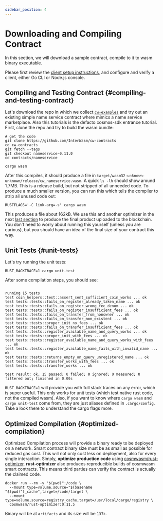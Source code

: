 ```yaml
---
sidebar_position: 4
---
```


# Downloading and Compiling Contract

In this section, we will download a sample contract, compile to it to wasm binary executable.

Please first review the [client setup instructions](03-setting-env.md), and configure and verify a client, either Go CLI or
Node.js console.

## Compiling and Testing Contract {#compiling-and-testing-contract}

Let's download the repo in which we collect
[`cw-examples`](https://github.com/CosmWasm/cw-examples) and try out an existing simple name service
contract where mimics a name service marketplace. Also this tutorials is the defacto cosmos-sdk entrance tutorial.
First, clone the repo and try to build the wasm bundle:

```shell
# get the code
git clone https://github.com/InterWasm/cw-contracts
cd cw-contracts
git fetch --tags
git checkout nameservice-0.11.0
cd contracts/nameservice

cargo wasm
```

After this compiles, it should produce a file in
`target/wasm32-unknown-unknown/release/cw_nameservice.wasm`. A quick `ls -lh` should show around 1.7MB. This is a release
build,
but not stripped of all unneeded code. To produce a much smaller version, you can run this which tells the compiler to
strip all unused code out:

```shell
RUSTFLAGS='-C link-arg=-s' cargo wasm
```

This produces a file about 162kB. We use this and another optimizer in the next [last section](#optimized-compilation)
to produce the final product uploaded to the blockchain. You don't need to worry about running this yourself (unless you
are curious), but you should have an idea of the final size of your contract this way.

## Unit Tests {#unit-tests}

Let's try running the unit tests:

```shell
RUST_BACKTRACE=1 cargo unit-test
```

After some compilation steps, you should see:

```text

running 15 tests
test coin_helpers::test::assert_sent_sufficient_coin_works ... ok
test tests::tests::fails_on_register_already_taken_name ... ok
test tests::tests::fails_on_register_wrong_fee_denom ... ok
test tests::tests::fails_on_register_insufficient_fees ... ok
test tests::tests::fails_on_transfer_from_nonowner ... ok
test tests::tests::fails_on_transfer_non_existent ... ok
test tests::tests::proper_init_no_fees ... ok
test tests::tests::fails_on_transfer_insufficient_fees ... ok
test tests::tests::register_available_name_and_query_works ... ok
test tests::tests::proper_init_with_fees ... ok
test tests::tests::register_available_name_and_query_works_with_fees ... ok
test tests::tests::register_available_name_fails_with_invalid_name ... ok
test tests::tests::returns_empty_on_query_unregistered_name ... ok
test tests::tests::transfer_works_with_fees ... ok
test tests::tests::transfer_works ... ok

test result: ok. 15 passed; 0 failed; 0 ignored; 0 measured; 0 filtered out; finished in 0.00s
```

`RUST_BACKTRACE=1` will provide you with full stack traces on any error, which is super useful. This only works for unit
tests (which test native rust code, not the compiled wasm). Also, if you want to know where `cargo wasm`
and `cargo unit-test` come from, they are just aliases defined in
`.cargo/config`. Take a look there to understand the cargo flags more.

## Optimized Compilation {#optimized-compilation}

Optimized Compilation process will provide a binary ready to be deployed on a network.
Smart contract binary size must be as small as possible for reduced gas cost. This will not only cost less on
deployment, also for every single interaction. Simply, **optimize production code**
using [cosmwasm/rust-optimizer](https://github.com/CosmWasm/rust-optimizer).
**rust-optimizer** also produces reproducible builds of cosmwasm smart contracts. This means third parties can verify
the contract is actually the claimed code.


```shell
docker run --rm -v "$(pwd)":/code \
  --mount type=volume,source="$(basename "$(pwd)")_cache",target=/code/target \
  --mount type=volume,source=registry_cache,target=/usr/local/cargo/registry \
  cosmwasm/rust-optimizer:0.11.5
```

Binary will be at `artifacts` and its size will be `137k`.
